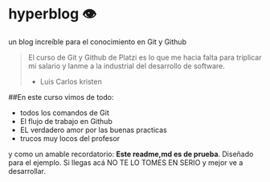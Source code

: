 # hyperblog 👁
un blog increíble para el conocimiento en Git y Github
>El curso de Git y Github de Platzi es lo que me hacia falta para triplicar mi salario y lanme a la industrial del desarrollo de software.
> - Luis Carlos kristen

##En este curso vimos de todo:
* todos los comandos de Git
* El flujo de trabajo en Github
* EL verdadero amor por las buenas practicas
* trucos muy locos del profesor 

y como un amable recordatorio: **Este readme,md es de prueba**. Diseñado para el ejemplo. Si llegas acá NO TE LO TOMES EN SERIO y mejor ve a desarrollar. 